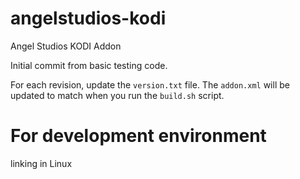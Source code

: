 # angelstudios-kodi
Angel Studios KODI Addon

Initial commit from basic testing code.

For each revision, update the `version.txt` file.  The `addon.xml` will be updated
to match when you run the `build.sh` script.

# For development environment
linking in Linux
